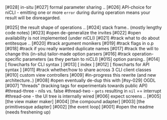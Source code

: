 [#028]       in-situ
[#027]       formal parameter sharing ..
[#026]       API-choice for niCLI - emitting one or more `error` during
             during operation means your result will be disreagarded.

[#025]       the result shape of operations ..
[#024]       stack frame..  (mostly lengthy code notes)
[#023] #open de-generalize the invites
[#022] #open availability is not implemented (under niCLI)
[#021]     #track what to do about entitesque ..
[#020]     #track argument monikers
[#019]     #track flags in o.p
[#018]     #track if you really wanted duplicate names
[#017]     #track the will to change this (in-situ) tailor-made option parsers
[#016]     #track operation-specific parameters (as they pertain to niCLI)
[#015]       option parsing..
[#014]       [ flowcharts for CLI syntax ]
[#013]       [ index ]
[#012]       [ flowcharts for API syntax ]
[#011]     #track whether/how to share across 3 CLI client classes
[#010]       custom view controllers
[#009] #in-progress this rewrite (and new architecture..)
[#008] #open eventually de-dup this with [#sy-029] OGDL
[#007]       "threads" (tracking tags for experimentals towards public API)
             #thread-three - nils vs. false
             #thread-two - `gets` resulting in `nil` == interrupt
             #thread-one - the UI tree is internally wired
[#006]       expect screens ..
[#005]       [the view maker maker]
[#004]       [the compound adapter]
[#003]       [the primitivesque adapter]
[#002]       [the event loop]
[#001] #open the readme (needs freshening up)
